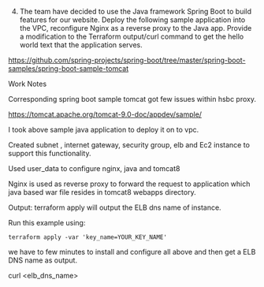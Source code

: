 4. The team have decided to use the Java framework Spring Boot to build features for our website. Deploy the following sample
  application into the VPC, reconfigure Nginx as a reverse proxy to the Java app. Provide a modification to the Terraform
  output/curl command to get the hello world text that the application serves.

https://github.com/spring-projects/spring-boot/tree/master/spring-boot-samples/spring-boot-sample-tomcat

Work Notes  

Corresponding spring boot sample tomcat got few issues within hsbc proxy.

https://tomcat.apache.org/tomcat-9.0-doc/appdev/sample/

I took above sample java application to deploy it on to vpc.

Created subnet , internet gateway, security group, elb and Ec2 instance to support this functionality.

Used user_data to configure nginx, java and tomcat8

Nginx is used as reverse proxy to forward the request to application which java based war file resides in tomcat8 webapps directory.

Output: terraform apply will output the ELB dns name of instance.


Run this example using:

    terraform apply -var 'key_name=YOUR_KEY_NAME'

we have to few minutes to install and configure all above and then get a ELB DNS name as output.

curl <elb_dns_name>
